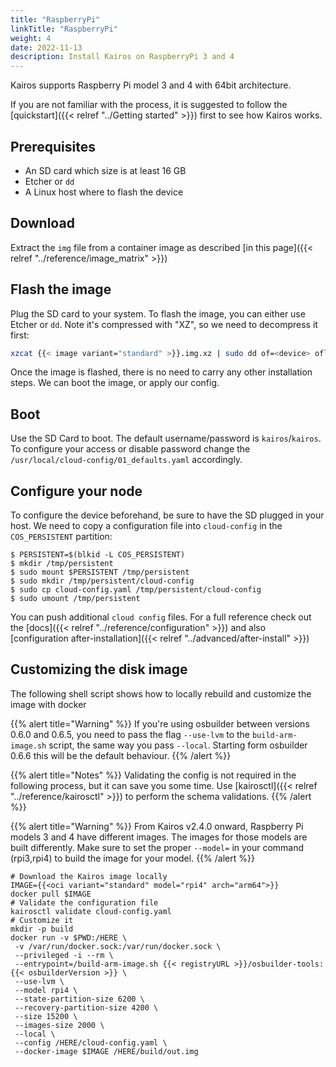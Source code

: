 ```yaml
---
title: "RaspberryPi"
linkTitle: "RaspberryPi"
weight: 4
date: 2022-11-13
description: Install Kairos on RaspberryPi 3 and 4
---
```


Kairos supports Raspberry Pi model 3 and 4 with 64bit architecture.

If you are not familiar with the process, it is suggested to follow the [quickstart]({{< relref "../Getting started" >}}) first to see how Kairos works.

## Prerequisites

- An SD card which size is at least 16 GB
- Etcher or `dd`
- A Linux host where to flash the device

## Download

Extract the `img` file from a container image as described [in this page]({{< relref "../reference/image_matrix" >}})

## Flash the image

Plug the SD card to your system. To flash the image, you can either use Etcher or `dd`. Note it's compressed with "XZ", so we need to decompress it first:

```bash
xzcat {{< image variant="standard" >}}.img.xz | sudo dd of=<device> oflag=sync status=progress bs=10MB
```

Once the image is flashed, there is no need to carry any other installation steps. We can boot the image, or apply our config.

## Boot

Use the SD Card to boot. The default username/password is `kairos`/`kairos`.
To configure your access or disable password change the `/usr/local/cloud-config/01_defaults.yaml` accordingly.

## Configure your node

To configure the device beforehand, be sure to have the SD plugged in your host. We need to copy a configuration file into `cloud-config` in the `COS_PERSISTENT` partition:

```
$ PERSISTENT=$(blkid -L COS_PERSISTENT)
$ mkdir /tmp/persistent
$ sudo mount $PERSISTENT /tmp/persistent
$ sudo mkdir /tmp/persistent/cloud-config
$ sudo cp cloud-config.yaml /tmp/persistent/cloud-config
$ sudo umount /tmp/persistent
```

You can push additional `cloud config` files. For a full reference check out the [docs]({{< relref "../reference/configuration" >}}) and also [configuration after-installation]({{< relref "../advanced/after-install" >}})

## Customizing the disk image

The following shell script shows how to locally rebuild and customize the image with docker


{{% alert title="Warning" %}}
If you're using osbuilder between versions 0.6.0 and 0.6.5, you need to pass the flag `--use-lvm` to the `build-arm-image.sh` script, the same way you pass `--local`. Starting form osbuilder 0.6.6 this will be the default behaviour.
{{% /alert %}}

{{% alert title="Notes" %}}
Validating the config is not required in the following process, but it can save you some time. Use [kairosctl]({{< relref "../reference/kairosctl" >}}) to perform the schema validations.
{{% /alert %}}

{{% alert title="Warning" %}}
From Kairos v2.4.0 onward, Raspberry Pi models 3 and 4 have different images. The images for those models are built differently. 
Make sure to set the proper `--model=` in your command (rpi3,rpi4) to build the image for your model.
{{% /alert %}}
```
# Download the Kairos image locally
IMAGE={{<oci variant="standard" model="rpi4" arch="arm64">}}
docker pull $IMAGE
# Validate the configuration file
kairosctl validate cloud-config.yaml
# Customize it
mkdir -p build
docker run -v $PWD:/HERE \
 -v /var/run/docker.sock:/var/run/docker.sock \
 --privileged -i --rm \
 --entrypoint=/build-arm-image.sh {{< registryURL >}}/osbuilder-tools:{{< osbuilderVersion >}} \
 --use-lvm \
 --model rpi4 \
 --state-partition-size 6200 \
 --recovery-partition-size 4200 \
 --size 15200 \
 --images-size 2000 \
 --local \
 --config /HERE/cloud-config.yaml \
 --docker-image $IMAGE /HERE/build/out.img
```
